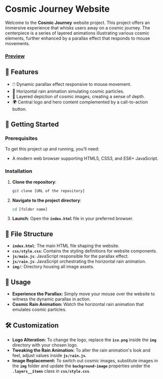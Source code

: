 # **Cosmic Journey Website**

Welcome to the **Cosmic Journey** website project. This project offers an immersive experience that whisks users away on a cosmic journey. The centerpiece is a series of layered animations illustrating various cosmic elements, further enhanced by a parallax effect that responds to mouse movements.
### [Preview](https://cosmos-cover.netlify.app/)
## 🌟 **Features**

- 🖱️ Dynamic parallax effect responsive to mouse movement.
- 🌌 Horizontal rain animation simulating cosmic particles.
- 🌠 Layered depiction of cosmic images, creating a sense of depth.
- 🌍 Central logo and hero content complemented by a call-to-action button.

## 🚀 **Getting Started**

### **Prerequisites**

To get this project up and running, you'll need:

- A modern web browser supporting HTML5, CSS3, and ES6+ JavaScript.

### **Installation**

1. **Clone the repository**:
   ```bash
   git clone [URL of the repository]
2. **Navigate to the project directory**:
   ```bash
   cd [folder name]
3. **Launch**:
   Open the **`index.html`** file in your preferred browser.
## 📁 **File Structure**
- **`index.html`**: The main HTML file shaping the website.
- **`css/style.css`**: Contains the styling definitions for website components.
- **`js/main.js`**: JavaScript responsible for the parallax effect.
- **`js/rain.js`**: JavaScript orchestrating the horizontal rain animation.
- **`img/`**: Directory housing all image assets.
## 🔧 **Usage**
- **Experience the Parallax:** Simply move your mouse over the website to witness the dynamic parallax in action.
- **Cosmic Rain Animation:** Watch the horizontal rain animation that emulates cosmic particles.
## 🛠️ **Customization**
- **Logo Alteration:** To change the logo, replace the **`ico.png`** inside the **`img`** directory with your chosen logo.
- **Tweaking the Rain Animation:** To alter the rain animation's look and feel, adjust values inside **`js/rain.js`**.
- **Image Replacement:** To switch out cosmic images, substitute images in the **`img`** folder and update the **`background-image`** properties under the **`.layers__items`** class in **`css/style.css`**.


